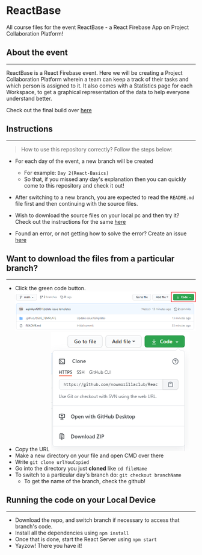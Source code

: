 # ReactBase
All course files for the event ReactBase - a React Firebase App on Project Collaboration Platform!

## About the event
---
ReactBase is a React Firebase event. Here we will be creating a Project Collaboration Platform wherein a team can keep a track of their tasks and which person is assigned to it.
It also comes with a Statistics page for each Workspace, to get a graphical representation of the data to help everyone understand better.

Check out the final build over [here](https://now-event-project-collab.web.app/)

## Instructions
---
> How to use this repository correctly? Follow the steps below:

- For each day of the event, a new branch will be created
  - For example: `Day 2(React-Basics)`
  - So that, if you missed any day's explanation then you can quickly come to this repository and check it out!
  
- After switching to a new branch, you are expected to read the `README.md` file first and then continuing with the source files.

- Wish to download the source files on your local pc and then try it? Check out the instructions for the same [here]()
  
- Found an error, or not getting how to solve the error? Create an issue [here](https://github.com/nowmozillaclub/ReactBase/issues/new/choose)


## Want to download the files from a particular branch?
---
- Click the green code button.
  ![Green Button](https://github.com/nowmozillaclub/ReactBase/blob/main/image2.png)
- Copy the URL
  ![URL](https://github.com/nowmozillaclub/ReactBase/blob/main/image.png)
 - Make a new directory on your file and open CMD over there
 - Write `git clone urlYouCopied`
 - Go into the directory you just **cloned** like `cd fileName`
 - To switch to a particular day's branch do: `git checkout branchName`
    - To get the name of the branch, check the github!


## Running the code on your Local Device
---
- Download the repo, and switch branch if necessary to access that branch's code.
- Install all the dependencies using `npm install`
- Once that is done, start the React Server using `npm start`
- Yayzow! There you have it!
 
